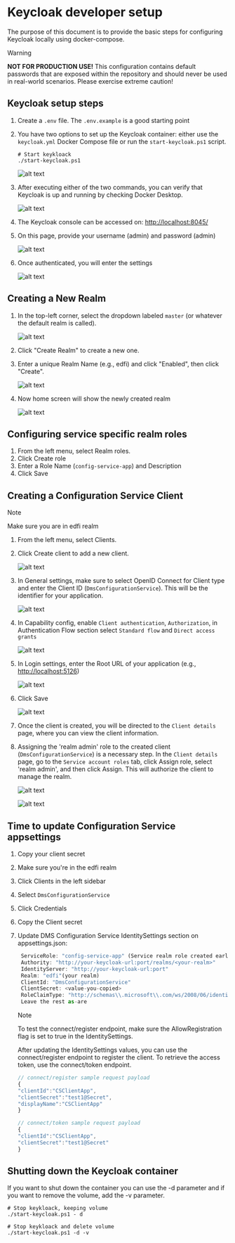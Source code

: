# Keycloak developer setup

The purpose of this document is to provide the basic steps for configuring
Keycloak locally using docker-compose.

> [!WARNING]
> **NOT FOR PRODUCTION USE!** This configuration contains default
> passwords that are exposed within the repository and should never be used in
> real-world scenarios. Please exercise extreme caution!

## Keycloak setup steps

1. Create a `.env` file. The `.env.example` is a good starting point

2. You have two options to set up the Keycloak container: either use the
   `keycloak.yml` Docker Compose file or run the `start-keycloak.ps1` script.

    ```pwsh
    # Start keykloack
    ./start-keycloak.ps1
    ```

    ![alt text](./images/image-12.png)

3. After executing either of the two commands, you can verify that Keycloak is
   up and running by checking Docker Desktop.

    ![alt text](./images/image-13.png)

4. The Keycloak console can be accessed on: <http://localhost:8045/>

5. On this page, provide your username (admin) and password (admin)

    ![alt text](./images/image-2.png)

6. Once authenticated, you will enter the settings

    ![alt text](./images/image-14.png)

## Creating a New Realm

 1. In the top-left corner, select the dropdown labeled `master` (or whatever
    the default realm is called).

    ![alt text](./images/image-4.png)

 2. Click "Create Realm" to create a new one.

 3. Enter a unique Realm Name (e.g., edfi) and click "Enabled", then click
    "Create".

    ![alt text](./images/image-5.png)

 4. Now home screen will show the newly created realm

    ![alt text](./images/image-6.png)

## Configuring service specific realm roles

 1. From the left menu, select Realm roles.
 2. Click Create role
 3. Enter a Role Name (`config-service-app`) and Description
 4. Click Save

## Creating a Configuration Service Client

> [!NOTE]
> Make sure you are in edfi realm

1. From the left menu, select Clients.
2. Click Create client to add a new client.

    ![alt text](./images/image-7.png)

3. In General settings, make sure to select OpenID Connect for Client type and
   enter the Client ID (`DmsConfigurationService`). This will be the identifier
   for your application.

    ![alt text](./images/image-8.png)

4. In Capability config, enable `Client authentication`, `Authorization`, in
   Authentication Flow section select `Standard flow` and `Direct access grants`

    ![alt text](./images/image-9.png)

5. In Login settings, enter the Root URL of your application (e.g.,
   <http://localhost:5126>)

    ![alt text](./images/image-10.png)

6. Click Save

    ![alt text](./images/image-11.png)

7. Once the client is created, you will be directed to the `Client details` page,
   where you can view the client information.

8. Assigning the 'realm admin' role to the created client
   (`DmsConfigurationService`) is a necessary step. In the `Client details`
   page, go to the `Service account roles` tab, click Assign role, select 'realm
   admin', and then click Assign. This will authorize the client to manage the
   realm.

    ![alt text](./images/image-15.png)

    ![alt text](./images/image-16.png)

## Time to update Configuration Service appsettings

1. Copy your client secret
2. Make sure you're in the edfi realm
3. Click Clients in the left sidebar
4. Select `DmsConfigurationService`
5. Click Credentials
6. Copy the Client secret
7. Update DMS Configuration Service IdentitySettings section on appsettings.json:

   ```js
    ServiceRole: "config-service-app" (Service realm role created earlier)
    Authority: "http://your-keycloak-url:port/realms/<your-realm>"
    IdentityServer: "http://your-keycloak-url:port"
    Realm: "edfi"(your realm)
    ClientId: "DmsConfigurationService"
    ClientSecret: <value-you-copied>
    RoleClaimType: "http://schemas\\.microsoft\\.com/ws/2008/06/identity/claims/role"
    Leave the rest as-are
   ```

    > [!NOTE]
    > To test the connect/register endpoint, make sure the AllowRegistration flag
    > is set to true in the IdentitySettings.

    After updating the IdentitySettings values, you can use the connect/register
    endpoint to register the client. To retrieve the access token, use the
    connect/token endpoint.

    ```js
    // connect/register sample request payload
    {    
    "clientId":"CSClientApp",
    "clientSecret":"test1@Secret",
    "displayName":"CSClientApp"
    }
    
    // connect/token sample request payload
    {    
    "clientId":"CSClientApp",
    "clientSecret":"test1@Secret"
    }
    ```

## Shutting down the Keycloak container

If you want to shut down the container you can use the -d parameter and if you
want to remove the volume, add the -v parameter.

```pwsh
# Stop keykloack, keeping volume
./start-keycloak.ps1 - d

# Stop keykloack and delete volume
./start-keycloak.ps1 -d -v
```
